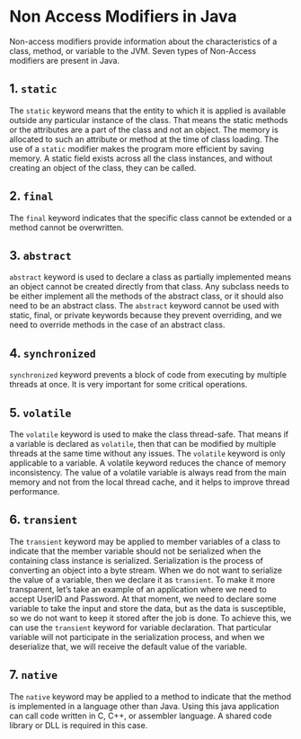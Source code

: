# Non Access Modifiers in Java

Non-access modifiers provide information about the characteristics of a class, 
method, or variable to the JVM. Seven types of Non-Access modifiers are present in Java.

## 1. `static`

The `static` keyword means that the entity to which it is applied is available 
outside any particular instance of the class. That means the static methods 
or the attributes are a part of the class and not an object. The memory is 
allocated to such an attribute or method at the time of class loading. The 
use of a `static` modifier makes the program more efficient by saving memory. 
A static field exists across all the class instances, and without creating 
an object of the class, they can be called.

## 2. `final`

The `final` keyword indicates that the specific class cannot be extended or a method
cannot be overwritten.

## 3. `abstract`

`abstract` keyword is used to declare a class as partially implemented means 
an object cannot be created directly from that class. Any subclass needs 
to be either implement all the methods of the abstract class, or it should 
also need to be an abstract class. The `abstract` keyword cannot be used with 
static, final, or private keywords because they prevent overriding, and we 
need to override methods in the case of an abstract class.

## 4. `synchronized`

`synchronized` keyword prevents a block of code from executing by multiple 
threads at once. It is very important for some critical operations.

## 5. `volatile`

The `volatile` keyword is used to make the class thread-safe. That means if 
a variable is declared as `volatile`, then that can be modified by multiple 
threads at the same time without any issues. The `volatile` keyword is only 
applicable to a variable. A volatile keyword reduces the chance of memory 
inconsistency. The value of a volatile variable is always read from the main 
memory and not from the local thread cache, and it helps to improve thread 
performance.

## 6. `transient`

The `transient` keyword may be applied to member variables of a class to 
indicate that the member variable should not be serialized when the containing 
class instance is serialized. Serialization is the process of converting 
an object into a byte stream. When we do not want to serialize the value 
of a variable, then we declare it as `transient`. To make it more transparent, 
let’s take an example of an application where we need to accept UserID and 
Password. At that moment, we need to declare some variable to take the input 
and store the data, but as the data is susceptible, so we do not want to keep 
it stored after the job is done. To achieve this, we can use the `transient` 
keyword for variable declaration. That particular variable will not participate 
in the serialization process, and when we deserialize that, we will receive 
the default value of the variable.

## 7. `native`

The `native` keyword may be applied to a method to indicate that the method 
is implemented in a language other than Java. Using this java application 
can call code written in C, C++, or assembler language. A shared code 
library or DLL is required in this case.